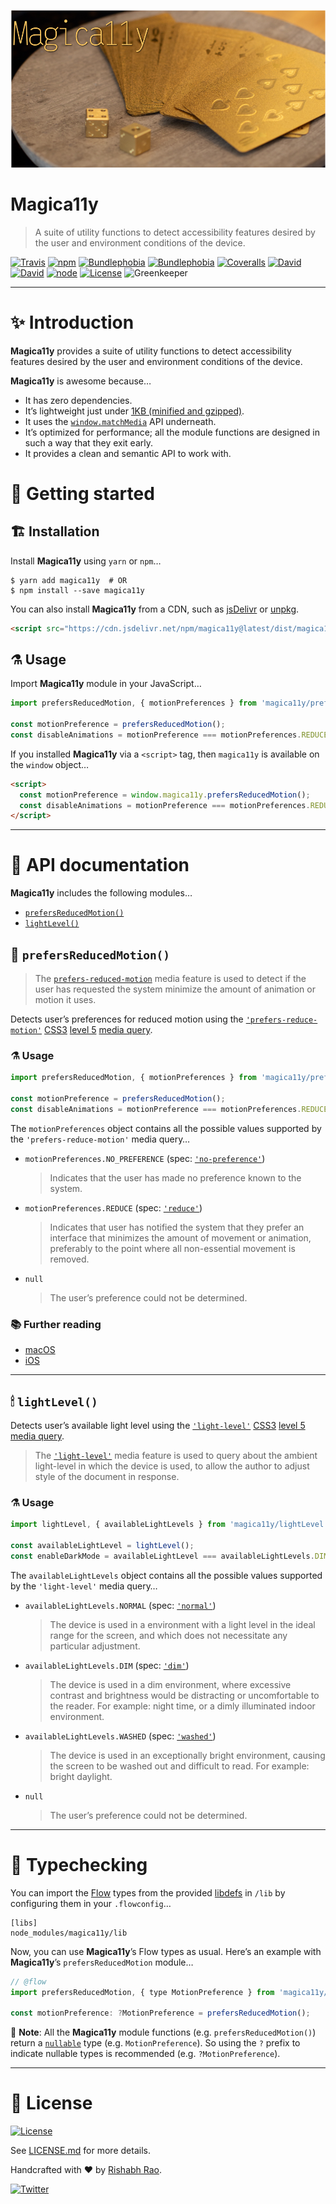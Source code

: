 ![Magica11y cover](assets/img/Magica11y-cover.png "Magica11y cover")

Magica11y
=========
> A suite of utility functions to detect accessibility features desired by the user and environment conditions of the device.

[![Travis](https://img.shields.io/travis/com/magica11y/magica11y.svg?style=for-the-badge)](https://travis-ci.com/magica11y/magica11y)
[![npm](https://img.shields.io/npm/v/magica11y.svg?style=for-the-badge "NPM")](https://www.npmjs.com/package/magica11y)
[![Bundlephobia](https://img.shields.io/bundlephobia/min/magica11y.svg?style=for-the-badge "Bundle size (minified)")](https://bundlephobia.com/result?p=magica11y)
[![Bundlephobia](https://img.shields.io/bundlephobia/minzip/magica11y.svg?style=for-the-badge "Bundle size (minified+gzipped)")](https://bundlephobia.com/result?p=magica11y)
[![Coveralls](https://img.shields.io/coveralls/magica11y/magica11y.svg?style=for-the-badge "Test coverage status")](https://coveralls.io/r/magica11y/magica11y)
[![David](https://img.shields.io/david/magica11y/magica11y.svg?style=for-the-badge "Dependencies")](https://david-dm.org/magica11y/magica11y)
[![David](https://img.shields.io/david/dev/magica11y/magica11y.svg?style=for-the-badge "Dev Dependencies")](https://david-dm.org/magica11y/magica11y?type=dev)
[![node](https://img.shields.io/node/v/magica11y.svg?style=for-the-badge "Node engine")](https://www.npmjs.com/package/magica11y)
[![License](https://img.shields.io/github/license/magica11y/magica11y.svg?style=for-the-badge "MIT license")](LICENSE.md)
![Greenkeeper](https://badges.greenkeeper.io/magica11y/magica11y.svg?style=flat-square "Greenkeeper")

---

# ✨ Introduction

**Magica11y** provides a suite of utility functions to detect accessibility features desired by the user and environment conditions of the device.

**Magica11y** is awesome because…
  * It has zero dependencies.
  * It’s lightweight just under [1KB (minified and gzipped)](https://bundlephobia.com/result?p=magica11y).
  * It uses the [`window.matchMedia`](https://developer.mozilla.org/docs/Web/API/Window/matchMedia) API underneath.
  * It’s optimized for performance; all the module functions are designed in such a way that they exit early.
  * It provides a clean and semantic API to work with.

# 🚀 Getting started

## 🏗 Installation

Install **Magica11y** using `yarn` or `npm`…

```
$ yarn add magica11y  # OR
$ npm install --save magica11y
```

You can also install **Magica11y** from a CDN, such as [jsDelivr](https://www.jsdelivr.com/package/npm/magica11y) or [unpkg](https://unpkg.com/magica11y/).

```html
<script src="https://cdn.jsdelivr.net/npm/magica11y@latest/dist/magica11y.prefersReducedMotion.js"></script>
```

## ⚗️ Usage

Import **Magica11y** module in your JavaScript…

```js
import prefersReducedMotion, { motionPreferences } from 'magica11y/prefersReducedMotion';

const motionPreference = prefersReducedMotion();
const disableAnimations = motionPreference === motionPreferences.REDUCE;
```

If you installed **Magica11y** via a `<script>` tag, then `magica11y` is available on the `window` object…

```html
<script>
  const motionPreference = window.magica11y.prefersReducedMotion();
  const disableAnimations = motionPreference === motionPreferences.REDUCE;
</script>
```

---

# 🗼 API documentation

**Magica11y** includes the following modules…

* [`prefersReducedMotion()`](#-prefersreducedmotion)
* [`lightLevel()`](#-lightlevel)


## 🎢 `prefersReducedMotion()`

> The [`prefers-reduced-motion`](https://drafts.csswg.org/mediaqueries-5/#prefers-reduced-motion) media feature is used to detect if the user has requested the system minimize the amount of animation or motion it uses.

Detects user’s preferences for reduced motion using the [`'prefers-reduce-motion'`](https://drafts.csswg.org/mediaqueries-5/#prefers-reduced-motion) [CSS3](https://developer.mozilla.org/en-US/docs/Web/CSS/CSS3) [level 5](https://drafts.csswg.org/mediaqueries-5) [media query](https://developer.mozilla.org/en-US/docs/Web/CSS/Media_Queries).

### ⚗️ Usage

```js
import prefersReducedMotion, { motionPreferences } from 'magica11y/prefersReducedMotion';

const motionPreference = prefersReducedMotion();
const disableAnimations = motionPreference === motionPreferences.REDUCE;
```

The `motionPreferences` object contains all the possible values supported by the `'prefers-reduce-motion'` media query…

* `motionPreferences.NO_PREFERENCE` (spec: [`'no-preference'`](https://drafts.csswg.org/mediaqueries-5/#valdef-media-prefers-reduced-motion-no-preference))
  > Indicates that the user has made no preference known to the system.
* `motionPreferences.REDUCE` (spec: [`'reduce'`](https://drafts.csswg.org/mediaqueries-5/#valdef-media-prefers-reduced-motion-reduce))
  > Indicates that user has notified the system that they prefer an interface that minimizes the amount of movement or animation, preferably to the point where all non-essential movement is removed.
* `null`
  > The user’s preference could not be determined.

### 📚 Further reading

* [macOS](https://support.apple.com/guide/mac-help/unac089/mac)
* [iOS](https://support.apple.com/en-lamr/HT202655)

---

## 🕯 `lightLevel()`

Detects user’s available light level using the [`'light-level'`](https://drafts.csswg.org/mediaqueries-5/#light-level) [CSS3](https://developer.mozilla.org/en-US/docs/Web/CSS/CSS3) [level 5](https://drafts.csswg.org/mediaqueries-5) [media query](https://developer.mozilla.org/en-US/docs/Web/CSS/Media_Queries).

> The [`'light-level'`](https://drafts.csswg.org/mediaqueries-5/#light-level) media feature is used to query about the ambient light-level in which the device is used, to allow the author to adjust style of the document in response.

### ⚗️ ️️Usage

```js
import lightLevel, { availableLightLevels } from 'magica11y/lightLevel';

const availableLightLevel = lightLevel();
const enableDarkMode = availableLightLevel === availableLightLevels.DIM;
```

The `availableLightLevels` object contains all the possible values supported by the `'light-level'` media query…

* `availableLightLevels.NORMAL` (spec: [`'normal'`](https://drafts.csswg.org/mediaqueries-5/#valdef-media-light-level-normal))
  > The device is used in a environment with a light level in the ideal range for the screen, and which does not necessitate any particular adjustment.
* `availableLightLevels.DIM` (spec: [`'dim'`](https://drafts.csswg.org/mediaqueries-5/#valdef-media-light-level-dim))
  > The device is used in a dim environment, where excessive contrast and brightness would be distracting or uncomfortable to the reader. For example: night time, or a dimly illuminated indoor environment.
* `availableLightLevels.WASHED` (spec: [`'washed'`](https://drafts.csswg.org/mediaqueries-5/#valdef-media-light-level-washed))
  > The device is used in an exceptionally bright environment, causing the screen to be washed out and difficult to read. For example: bright daylight.
* `null`
  > The user’s preference could not be determined.

---

# 🏁 Typechecking

You can import the [Flow](https://flow.org) types from the provided [libdefs](https://flow.org/en/docs/libdefs) in `/lib` by configuring them in your `.flowconfig`…

```
[libs]
node_modules/magica11y/lib
```

Now, you can use **Magica11y**’s Flow types as usual. Here’s an example with **Magica11y**’s `prefersReducedMotion` module…

```js
// @flow
import prefersReducedMotion, { type MotionPreference } from 'magica11y/prefersReducedMotion';

const motionPreference: ?MotionPreference = prefersReducedMotion();
```

🎩 **Note**: All the **Magica11y** module functions (e.g. `prefersReducedMotion()`) return a [`nullable`](https://flow.org/en/docs/types/primitives/#toc-null-and-void) type (e.g. `MotionPreference`). So using the `?` prefix to indicate nullable types is recommended (e.g. `?MotionPreference`).

---

# 📜 License

[![License](https://img.shields.io/github/license/magica11y/magica11y.svg?style=for-the-badge "MIT license")](LICENSE.md)

See [LICENSE.md](LICENSE.md) for more details.

Handcrafted with ❤️ by [Rishabh Rao](https://github.com/rishabhsrao).

[![Twitter](https://img.shields.io/twitter/follow/rishabhsrao.svg?style=social)](https://twitter.com/rishabhsrao)
